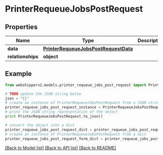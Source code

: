 # PrinterRequeueJobsPostRequest


## Properties
Name | Type | Description | Notes
------------ | ------------- | ------------- | -------------
**data** | [**PrinterRequeueJobsPostRequestData**](PrinterRequeueJobsPostRequestData.md) |  | [optional] 
**relationships** | **object** |  | [optional] 

## Example

```python
from webshipperv2.models.printer_requeue_jobs_post_request import PrinterRequeueJobsPostRequest

# TODO update the JSON string below
json = "{}"
# create an instance of PrinterRequeueJobsPostRequest from a JSON string
printer_requeue_jobs_post_request_instance = PrinterRequeueJobsPostRequest.from_json(json)
# print the JSON string representation of the object
print PrinterRequeueJobsPostRequest.to_json()

# convert the object into a dict
printer_requeue_jobs_post_request_dict = printer_requeue_jobs_post_request_instance.to_dict()
# create an instance of PrinterRequeueJobsPostRequest from a dict
printer_requeue_jobs_post_request_form_dict = printer_requeue_jobs_post_request.from_dict(printer_requeue_jobs_post_request_dict)
```
[[Back to Model list]](../README.md#documentation-for-models) [[Back to API list]](../README.md#documentation-for-api-endpoints) [[Back to README]](../README.md)


